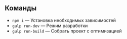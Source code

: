 ## Команды
* ```npm i``` — Установка необходимыx зависимостей
* ```gulp run-dev``` — Режим разработки
* ```gulp run-build``` — Cобрать проект с оптимизацией